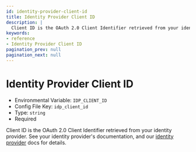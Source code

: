 ```yaml
---
id: identity-provider-client-id
title: Identity Provider Client ID
description: |
  Client ID is the OAuth 2.0 Client Identifier retrieved from your identity provider.
keywords:
- reference
- Identity Provider Client ID
pagination_prev: null
pagination_next: null
---
```



# Identity Provider Client ID
- Environmental Variable: `IDP_CLIENT_ID`
- Config File Key: `idp_client_id`
- Type: `string`
- Required

Client ID is the OAuth 2.0 Client Identifier retrieved from your identity provider. See your identity provider's documentation, and our [identity provider](/docs/identity-providers/) docs for details.

